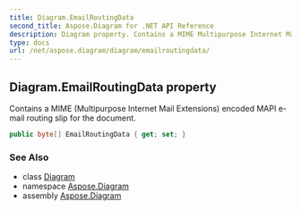 ```yaml
---
title: Diagram.EmailRoutingData
second_title: Aspose.Diagram for .NET API Reference
description: Diagram property. Contains a MIME Multipurpose Internet Mail Extensions encoded MAPI email routing slip for the document
type: docs
url: /net/aspose.diagram/diagram/emailroutingdata/
---
```

## Diagram.EmailRoutingData property

Contains a MIME (Multipurpose Internet Mail Extensions) encoded MAPI e-mail routing slip for the document.

```csharp
public byte[] EmailRoutingData { get; set; }
```

### See Also

* class [Diagram](../)
* namespace [Aspose.Diagram](../../diagram/)
* assembly [Aspose.Diagram](../../../)


